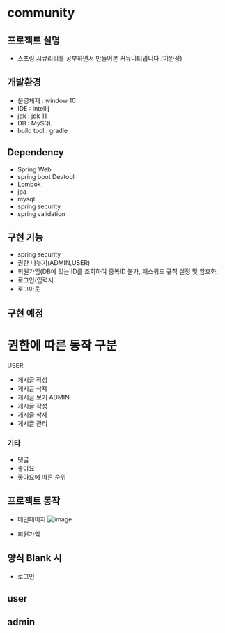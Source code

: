 # community

## 프로젝트 설명
- 스프링 시큐리티를 공부하면서 만들어본 커뮤니티입니다.(미완성)

## 개발환경
- 운영체제 : window 10
- IDE : Intellij
- jdk : jdk 11
- DB : MySQL
- build tool : gradle

## Dependency
- Spring Web
- spring boot Devtool
- Lombok
- jpa
- mysql
- spring security
- spring validation

## 구현 기능
- spring security
- 권한 나누기(ADMIN,USER)
- 회원가입(DB에 있는 ID를 조회하여 중복ID 불가, 패스워드 규칙 설정 및 암호화, 
- 로그인(입력시 
- 로그아웃

## 구현 예정
# 권한에 따른 동작 구분
USER
- 게시글 작성
- 게시글 삭제
- 게시글 보기
ADMIN
- 게시글 작성
- 게시글 삭제
- 게시글 관리

### 기타
- 댓글
- 좋아요
- 좋아요에 따른 순위


## 프로젝트 동작
- 메인페이지
![image](https://user-images.githubusercontent.com/63235483/194684302-1e344504-5a81-4012-8928-b3c38d10a5cc.png)

- 회원가입
## 양식 Blank 시





- 로그인
## user

## admin

